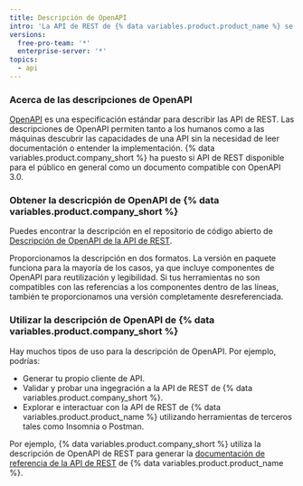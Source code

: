 ```yaml
---
title: Descripción de OpenAPI
intro: 'La API de REST de {% data variables.product.product_name %} se describe íntegramente en un documento compatible con OpenAPI 3.0.'
versions:
  free-pro-team: '*'
  enterprise-server: '*'
topics:
  - api
---
```


### Acerca de las descripciones de OpenAPI

[OpenAPI](https://swagger.io/docs/specification/about/) es una especificación estándar para describir las API de REST. Las descripciones de OpenAPI permiten tanto a los humanos como a las máquinas descubrir las capacidades de una API sin la necesidad de leer documentación o entender la implementación. {% data variables.product.company_short %} ha puesto si API de REST disponible para el público en general como un documento compatible con OpenAPI 3.0.

### Obtener la descricpión de OpenAPI de {% data variables.product.company_short %}

Puedes encontrar la descripción en el repositorio de código abierto de [Descripción de OpenAPI de la API de REST](https://github.com/github/rest-api-description).

Proporcionamos la descripción en dos formatos. La versión en paquete funciona para la mayoría de los casos, ya que incluye componentes de OpenAPI para reutilización y legibilidad. Si tus herramientas no son compatibles con las referencias a los componentes dentro de las líneas, también te proporcionamos una versión completamente desreferenciada.

### Utilizar la descripción de OpenAPI de {% data variables.product.company_short %}

Hay muchos tipos de uso para la descripción de OpenAPI. Por ejemplo, podrías:

* Generar tu propio cliente de API.
* Validar y probar una ingegración a la API de REST de {% data variables.product.company_short %}.
* Explorar e interactuar con la API de REST de {% data variables.product.product_name %} utilizando herramientas de terceros tales como Insomnia o Postman.

Por ejemplo, {% data variables.product.company_short %} utiliza la descripción de OpenAPI de REST para generar la [documentación de referencia de la API de REST](/rest/reference) de {% data variables.product.product_name %}.
